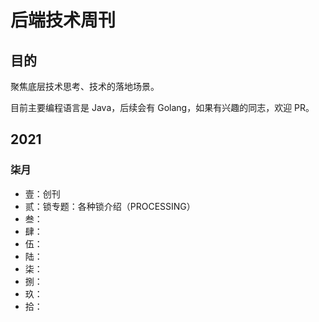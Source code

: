 # 后端技术周刊

## 目的
聚焦底层技术思考、技术的落地场景。

目前主要编程语言是 Java，后续会有 Golang，如果有兴趣的同志，欢迎 PR。

## 2021
### 柒月
- 壹：创刊
- 贰：锁专题：各种锁介绍（PROCESSING）
- 叁：
- 肆：
- 伍：
- 陆：
- 柒：
- 捌：
- 玖：
- 拾：
